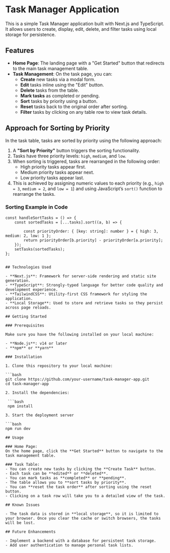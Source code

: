 # Task Manager Application

This is a simple Task Manager application built with Next.js and TypeScript. It allows users to create, display, edit, delete, and filter tasks using local storage for persistence.

## Features

- **Home Page**: The landing page with a "Get Started" button that redirects to the main task management table.
- **Task Management**: On the task page, you can:
  - **Create** new tasks via a modal form.
  - **Edit** tasks inline using the "Edit" button.
  - **Delete** tasks from the table.
  - **Mark tasks** as completed or pending.
  - **Sort** tasks by priority using a button.
  - **Reset** tasks back to the original order after sorting.
  - **Filter** tasks by clicking on any table row to view task details.

## Approach for Sorting by Priority

In the task table, tasks are sorted by priority using the following approach:

1. A **"Sort by Priority"** button triggers the sorting functionality.
2. Tasks have three priority levels: `high`, `medium`, and `low`.
3. When sorting is triggered, tasks are rearranged in the following order:
   - High priority tasks appear first.
   - Medium priority tasks appear next.
   - Low priority tasks appear last.
4. This is achieved by assigning numeric values to each priority (e.g., `high = 3`, `medium = 2`, and `low = 1`) and using JavaScript’s `sort()` function to rearrange the tasks.

### Sorting Example in Code

   ```tsx
   const handleSortTasks = () => {
       const sortedTasks = [...tasks].sort((a, b) => {
           
           const priorityOrder: { [key: string]: number } = { high: 3, medium: 2, low: 1 };
           return priorityOrder[b.priority] - priorityOrder[a.priority]; 
       });
       setTasks(sortedTasks); 
   };


## Technologies Used

- **Next.js**: Framework for server-side rendering and static site generation.
- **TypeScript**: Strongly-typed language for better code quality and development experience.
- **TailwindCSS**: Utility-first CSS framework for styling the application.
- **Local Storage**: Used to store and retrieve tasks so they persist across page reloads.

## Getting Started

### Prerequisites

Make sure you have the following installed on your local machine:

- **Node.js**: v14 or later
- **npm** or **yarn**

### Installation

1. Clone this repository to your local machine:

   ```bash
   git clone https://github.com/your-username/task-manager-app.git
   cd task-manager-app

2. Install the dependencies:

    ```bash
    npm install

3. Start the deployment server

   ```bash
   npm run dev

## Usage

### Home Page:
On the home page, click the **Get Started** button to navigate to the task management table.

### Task Table:
- You can create new tasks by clicking the **Create Task** button.
- Each task can be **edited** or **deleted**.
- You can mark tasks as **completed** or **pending**.
- The table allows you to **sort tasks by priority**.
- You can **reset the task order** after sorting using the reset button.
- Clicking on a task row will take you to a detailed view of the task.

## Known Issues

- The task data is stored in **local storage**, so it is limited to your browser. Once you clear the cache or switch browsers, the tasks will be lost.

## Future Enhancements

- Implement a backend with a database for persistent task storage.
- Add user authentication to manage personal task lists.
